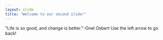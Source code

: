 ```yaml
---
layout: slide
title: "Welcome to our second slide!"
---
```

"Life is so good, and change is better."-Onel Osbert
Use the left arrow to go back!
